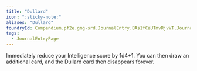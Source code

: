 ```yaml
---
title: "Dullard"
icon: ":sticky-note:"
aliases: "Dullard"
foundryId: Compendium.pf2e.gmg-srd.JournalEntry.BAs1fCaUTmvRjvVT.JournalEntryPage.I5KFns1aFl6OKOEu
tags:
  - JournalEntryPage
---
```

Immediately reduce your Intelligence score by 1d4+1. You can then draw an additional card, and the Dullard card then disappears forever.